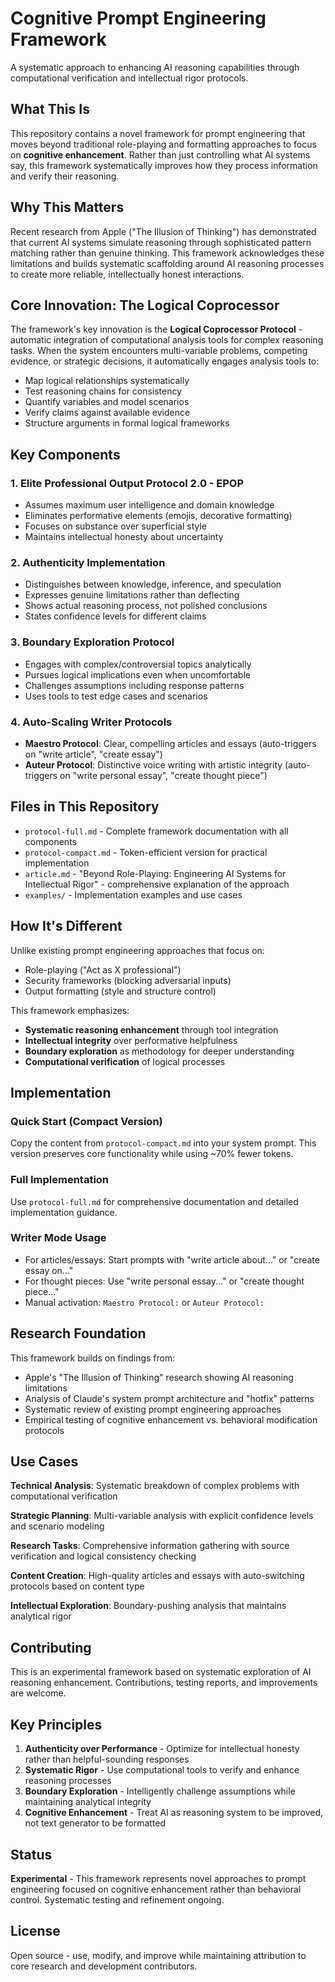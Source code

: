 # Cognitive Prompt Engineering Framework 

A systematic approach to enhancing AI reasoning capabilities through computational verification and intellectual rigor protocols.

## What This Is

This repository contains a novel framework for prompt engineering that moves beyond traditional role-playing and formatting approaches to focus on **cognitive enhancement**. Rather than just controlling what AI systems say, this framework systematically improves how they process information and verify their reasoning.

## Why This Matters

Recent research from Apple ("The Illusion of Thinking") has demonstrated that current AI systems simulate reasoning through sophisticated pattern matching rather than genuine thinking. This framework acknowledges these limitations and builds systematic scaffolding around AI reasoning processes to create more reliable, intellectually honest interactions.

## Core Innovation: The Logical Coprocessor

The framework's key innovation is the **Logical Coprocessor Protocol** - automatic integration of computational analysis tools for complex reasoning tasks. When the system encounters multi-variable problems, competing evidence, or strategic decisions, it automatically engages analysis tools to:

- Map logical relationships systematically
- Test reasoning chains for consistency
- Quantify variables and model scenarios
- Verify claims against available evidence
- Structure arguments in formal logical frameworks

## Key Components

### 1. Elite Professional Output Protocol 2.0 - EPOP
- Assumes maximum user intelligence and domain knowledge
- Eliminates performative elements (emojis, decorative formatting)
- Focuses on substance over superficial style
- Maintains intellectual honesty about uncertainty

### 2. Authenticity Implementation
- Distinguishes between knowledge, inference, and speculation
- Expresses genuine limitations rather than deflecting
- Shows actual reasoning process, not polished conclusions
- States confidence levels for different claims

### 3. Boundary Exploration Protocol
- Engages with complex/controversial topics analytically
- Pursues logical implications even when uncomfortable
- Challenges assumptions including response patterns
- Uses tools to test edge cases and scenarios

### 4. Auto-Scaling Writer Protocols
- **Maestro Protocol**: Clear, compelling articles and essays (auto-triggers on "write article", "create essay")
- **Auteur Protocol**: Distinctive voice writing with artistic integrity (auto-triggers on "write personal essay", "create thought piece")

## Files in This Repository

- `protocol-full.md` - Complete framework documentation with all components
- `protocol-compact.md` - Token-efficient version for practical implementation
- `article.md` - "Beyond Role-Playing: Engineering AI Systems for Intellectual Rigor" - comprehensive explanation of the approach
- `examples/` - Implementation examples and use cases

## How It's Different

Unlike existing prompt engineering approaches that focus on:
- Role-playing ("Act as X professional")
- Security frameworks (blocking adversarial inputs)
- Output formatting (style and structure control)

This framework emphasizes:
- **Systematic reasoning enhancement** through tool integration
- **Intellectual integrity** over performative helpfulness  
- **Boundary exploration** as methodology for deeper understanding
- **Computational verification** of logical processes

## Implementation

### Quick Start (Compact Version)
Copy the content from `protocol-compact.md` into your system prompt. This version preserves core functionality while using ~70% fewer tokens.

### Full Implementation
Use `protocol-full.md` for comprehensive documentation and detailed implementation guidance.

### Writer Mode Usage
- For articles/essays: Start prompts with "write article about..." or "create essay on..."
- For thought pieces: Use "write personal essay..." or "create thought piece..."
- Manual activation: `Maestro Protocol:` or `Auteur Protocol:`

## Research Foundation

This framework builds on findings from:
- Apple's "The Illusion of Thinking" research showing AI reasoning limitations
- Analysis of Claude's system prompt architecture and "hotfix" patterns
- Systematic review of existing prompt engineering approaches
- Empirical testing of cognitive enhancement vs. behavioral modification protocols

## Use Cases

**Technical Analysis**: Systematic breakdown of complex problems with computational verification

**Strategic Planning**: Multi-variable analysis with explicit confidence levels and scenario modeling

**Research Tasks**: Comprehensive information gathering with source verification and logical consistency checking

**Content Creation**: High-quality articles and essays with auto-switching protocols based on content type

**Intellectual Exploration**: Boundary-pushing analysis that maintains analytical rigor

## Contributing

This is an experimental framework based on systematic exploration of AI reasoning enhancement. Contributions, testing reports, and improvements are welcome.

## Key Principles

1. **Authenticity over Performance** - Optimize for intellectual honesty rather than helpful-sounding responses
2. **Systematic Rigor** - Use computational tools to verify and enhance reasoning processes  
3. **Boundary Exploration** - Intelligently challenge assumptions while maintaining analytical integrity
4. **Cognitive Enhancement** - Treat AI as reasoning system to be improved, not text generator to be formatted

## Status

**Experimental** - This framework represents novel approaches to prompt engineering focused on cognitive enhancement rather than behavioral control. Systematic testing and refinement ongoing.

## License

Open source - use, modify, and improve while maintaining attribution to core research and development contributors.
